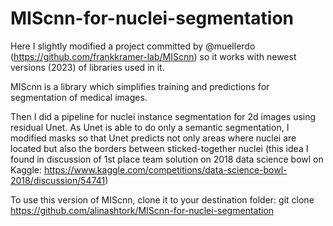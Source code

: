 # MIScnn-for-nuclei-segmentation
Here I slightly modified a project committed by @muellerdo (https://github.com/frankkramer-lab/MIScnn) so it works with newest versions (2023) of libraries used in it. 

MIScnn is a library which simplifies training and predictions for segmentation of medical images.

Then I did a pipeline for nuclei instance segmentation for 2d images using residual Unet. As Unet is able to do only a semantic segmentation, I modified masks so that Unet predicts not only areas where nuclei are located but also the borders between sticked-together nuclei (this idea I found in discussion of 1st place team solution on 2018 data science bowl on Kaggle: https://www.kaggle.com/competitions/data-science-bowl-2018/discussion/54741)

To use this version of MIScnn, clone it to your destination folder:
git clone https://github.com/alinashtork/MIScnn-for-nuclei-segmentation
